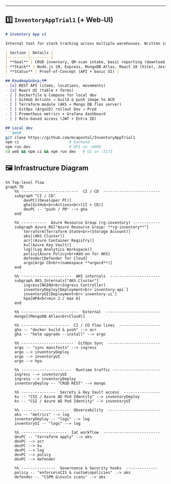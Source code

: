 
---

## 3️⃣ `InventoryAppTrial1` (+ Web‑UI)

```markdown
# Inventory App v1

Internal tool for stock tracking across multiple warehouses. Written in Node & Express, plus a lightweight React Admin UI. This repo will evolve into a fully containerised micro‑service deployed on **AKS**.

| Section | Details |
|---------|---------|
| **Goal** | CRUD inventory, QR‑scan intake, basic reporting (download to Excel/PDF). |
| **Stack** | Node.js 20, Express, MongoDB Atlas, React 18 (Vite), Jest, Docker, Helm. |
| **Status** | Proof‑of‑Concept (API + basic UI) |

## Roadmap&nbsp;🗺
- [x] REST API (items, locations, movements)
- [x] React UI (table + forms)
- [ ] Dockerfile & Compose for local dev
- [ ] GitHub Actions → build & push image to ACR
- [ ] Terraform module (AKS + Mongo DB flex server)
- [ ] GitOps (ArgoCD) rollout Dev → Prod
- [ ] Prometheus metrics + Grafana dashboard
- [ ] Role‑based access (JWT + Entra ID)

## Local dev
```bash
git clone https://github.com/mcapostol/InventoryAppTrial1
npm ci                      # backend
npm run dev                 # API on :4000
cd web && npm ci && npm run dev   # UI on :5173
```

## 🖼 Infrastructure Diagram


```mermaid
%% Top‑level flow
graph TD
    %% -------------------------  CI / CD  -------------------------
    subgraph "CI / CD"
        devPC[(Developer PC)]
        gha[GitHub<br>Actions<br>(CI + CD)]
        devPC -- "push / PR" --> gha
    end

    %% -----------  Azure Resource Group (rg‑inventory) ------------
    subgraph Azure_RG["Azure Resource Group: **rg‑inventory**"]
        terraform[Terraform State<br>(Storage Account)]
        aks[(AKS Cluster)]
        acr[(Azure Container Registry)]
        kv[(Azure Key Vault)]
        log[(Log Analytics Workspace)]
        policy[Azure Policy<br>Add‑on for AKS]
        defender[Defender for Cloud]
        argo[Argo CD<br>(namespace **argocd**)]
    end

    %% ----------------------  AKS internals  ----------------------
    subgraph AKS_Internals["AKS Cluster"]
        ingress[NGINX<br>Ingress Controller]
        inventoryDeploy[Deployment<br>`inventory-api`]
        inventoryUI[Deployment<br>`inventory-ui`]
        hpa[HPA<br>min 2 / max 6]
    end

    %% -------------------------  External  ------------------------
    mongo[(MongoDB Atlas<br>Cloud)]
    
    %% ---------------------  CI / CD flow lines  ------------------
    gha -- "docker build & push" --> acr
    gha -- "helm upgrade --install" --> argo

    %% -----------------------  GitOps Sync  -----------------------
    argo -- "sync manifests" --> ingress
    argo --> inventoryDeploy
    argo --> inventoryUI
    argo --> hpa

    %% ----------------------  Runtime traffic ---------------------
    ingress --> inventoryUI
    ingress --> inventoryDeploy
    inventoryDeploy -- "CRUD REST" --> mongo

    %% ---------------  Secrets & Key Vault access  ----------------
    kv -- "CSI / Azure AD Pod Identity" --> inventoryDeploy
    kv -- "CSI / Azure AD Pod Identity" --> inventoryUI

    %% ---------------------  Observability  -----------------------
    aks -- "metrics" --> log
    inventoryDeploy -- "logs" --> log
    inventoryUI -- "logs" --> log

    %% --------------------  IaC workflow  -------------------------
    devPC -- "terraform apply" --> aks
    devPC --> acr
    devPC --> kv
    devPC --> log
    devPC --> policy
    devPC --> defender

    %% ---------------  Governance & Security hooks  --------------
    policy -. "enforce\nCIS & custom\npolicies" .-> aks
    defender -. "CSPM &\nvuln scans" .-> aks
```
<!--‑‑‑‑ End copy ‑‑‑‑-->
